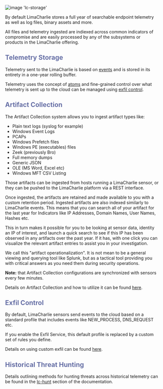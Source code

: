 ![image 'lc-storage'](https://storage.googleapis.com/limacharlie-io/brand/logo/lc-storage.png)

By default LimaCharlie stores a full year of searchable endpoint telemetry as well as log files, binary assets and more.

All files and telemetry ingested are indiexed across common indicators of compromise and are easily processed by any of the subsystems or products in the LimaCharlie offering.

## <span style="color:#666fa5">Telemetry Storage</span>
 
Telemetry sent to the LimaCharlie is based on [events](./events.md) and is stored in its entirety in a one-year rolling buffer.

Telemetry uses the concept of [atoms](./events.md#atoms) and fine-grained control over what telemetry is sent up to the cloud can be managed using [exfil control](#exfil-control).

## <span style="color:#666fa5">Artifact Collection</span>
 
The Artifact Collection system allows you to ingest artifact types like:

* Plain text logs (syslog for example)
* Windows Event Logs
* PCAPs
* Windows Prefetch files
* Windows PE (executables) files
* Zeek (previously Bro)
* Full memory dumps
* Generic JSON
* OLE (MS Word, Excel etc)
* Windows MFT CSV Listing

Those artifacts can be ingested from hosts running a LimaCharlie sensor, or they can be pushed to the LimaCharlie platform via a REST interface.

Once ingested, the artifacts are retained and made available to you with a custom retention period. Ingested artifacts are also indexed similarly to LimaCharlie events. This means that you can search all of your artifact for the last year for Indicators like IP Addresses, Domain Names, User Names, Hashes etc.

This in turn makes it possible for you to be looking at sensor data, identity an IP of interest, and launch a quick search to see if this IP has been observed in any artifacts over the past year. If it has, with one click you can visualize the relevant artifact entries to assist you in your investigation.

We call this "artifact operationalization". It is not mean to be a general viewing and querying tool like Splunk, but as a tactical tool providing you with critical answers as you need them during security operations.

**Note:** that Artifact Collection configurations are synchronized with sensors every few minutes.

Details on Artifact Collection and how to utilize it can be found [here](./external_logs.md).

## <span style="color:#666fa5">Exfil Control</span>

By default, LimaCharlie sensors send events to the cloud based on a standard profile that includes events like NEW_PROCESS, DNS_REQUEST etc.

If you enable the Exfil Service, this default profile is replaced by a custom set of rules you define.

Details on using custom exfil can be found [here](./exfil.md).

## <span style="color:#666fa5">Historical Threat Hunting</span>

 Details outlining methods for hunting threats across historical telemetry can be found in the [lc-hunt](./images/lc-hunt.md) section of the documentation.